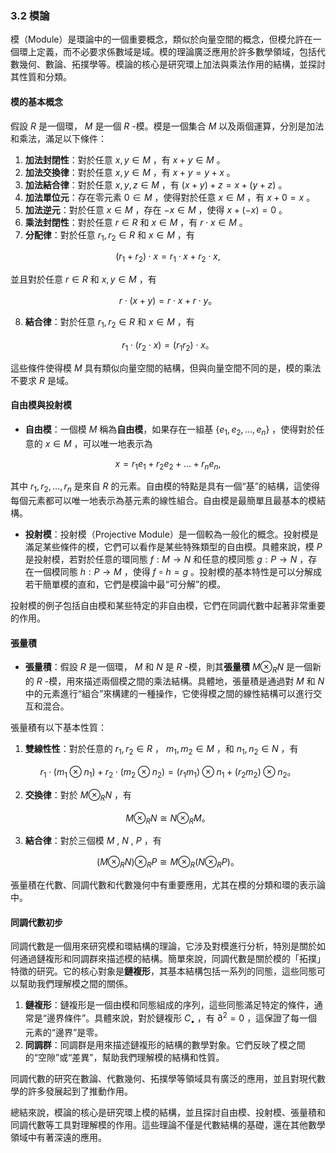 ### 3.2 模論

模（Module）是環論中的一個重要概念，類似於向量空間的概念，但模允許在一個環上定義，而不必要求係數域是域。模的理論廣泛應用於許多數學領域，包括代數幾何、數論、拓撲學等。模論的核心是研究環上加法與乘法作用的結構，並探討其性質和分類。

#### 模的基本概念

假設  $`R`$  是一個環， $`M`$  是一個  $`R`$ -模。模是一個集合  $`M`$  以及兩個運算，分別是加法和乘法，滿足以下條件：

1. **加法封閉性**：對於任意  $`x, y \in M`$ ，有  $`x + y \in M`$ 。
2. **加法交換律**：對於任意  $`x, y \in M`$ ，有  $`x + y = y + x`$ 。
3. **加法結合律**：對於任意  $`x, y, z \in M`$ ，有  $`(x + y) + z = x + (y + z)`$ 。
4. **加法單位元**：存在零元素  $`0 \in M`$ ，使得對於任意  $`x \in M`$ ，有  $`x + 0 = x`$ 。
5. **加法逆元**：對於任意  $`x \in M`$ ，存在  $`-x \in M`$ ，使得  $`x + (-x) = 0`$ 。
6. **乘法封閉性**：對於任意  $`r \in R`$  和  $`x \in M`$ ，有  $`r \cdot x \in M`$ 。
7. **分配律**：對於任意  $`r_1, r_2 \in R`$  和  $`x \in M`$ ，有

   
```math
(r_1 + r_2) \cdot x = r_1 \cdot x + r_2 \cdot x,
```

   並且對於任意  $`r \in R`$  和  $`x, y \in M`$ ，有

   
```math
r \cdot (x + y) = r \cdot x + r \cdot y。
```

8. **結合律**：對於任意  $`r_1, r_2 \in R`$  和  $`x \in M`$ ，有

   
```math
r_1 \cdot (r_2 \cdot x) = (r_1 r_2) \cdot x。
```


這些條件使得模  $`M`$  具有類似向量空間的結構，但與向量空間不同的是，模的乘法不要求  $`R`$  是域。

#### 自由模與投射模

- **自由模**：一個模  $`M`$  稱為**自由模**，如果存在一組基  $`\{e_1, e_2, \dots, e_n\}`$ ，使得對於任意的  $`x \in M`$ ，可以唯一地表示為

  
```math
x = r_1 e_1 + r_2 e_2 + \dots + r_n e_n,
```

  其中  $`r_1, r_2, \dots, r_n`$  是來自  $`R`$  的元素。自由模的特點是具有一個“基”的結構，這使得每個元素都可以唯一地表示為基元素的線性組合。自由模是最簡單且最基本的模結構。

- **投射模**：投射模（Projective Module）是一個較為一般化的概念。投射模是滿足某些條件的模，它們可以看作是某些特殊類型的自由模。具體來說，模  $`P`$  是投射模，若對於任意的環同態  $`f: M \to N`$  和任意的模同態  $`g: P \to N`$ ，存在一個模同態  $`h: P \to M`$ ，使得  $`f \circ h = g`$ 。投射模的基本特性是可以分解成若干簡單模的直和，它們是模論中最“可分解”的模。

投射模的例子包括自由模和某些特定的非自由模，它們在同調代數中起著非常重要的作用。

#### 張量積

- **張量積**：假設  $`R`$  是一個環， $`M`$  和  $`N`$  是  $`R`$ -模，則其**張量積**  $`M \otimes_R N`$  是一個新的  $`R`$ -模，用來描述兩個模之間的乘法結構。具體地，張量積是通過對  $`M`$  和  $`N`$  中的元素進行“組合”來構建的一種操作，它使得模之間的線性結構可以進行交互和混合。

張量積有以下基本性質：
1. **雙線性性**：對於任意的  $`r_1, r_2 \in R`$ ， $`m_1, m_2 \in M`$ ，和  $`n_1, n_2 \in N`$ ，有

   
```math
r_1 \cdot (m_1 \otimes n_1) + r_2 \cdot (m_2 \otimes n_2) = (r_1 m_1) \otimes n_1 + (r_2 m_2) \otimes n_2。
```

2. **交換律**：對於  $`M \otimes_R N`$ ，有

   
```math
M \otimes_R N \cong N \otimes_R M。
```

3. **結合律**：對於三個模  $`M`$ ,  $`N`$ ,  $`P`$ ，有

   
```math
(M \otimes_R N) \otimes_R P \cong M \otimes_R (N \otimes_R P)。
```


張量積在代數、同調代數和代數幾何中有重要應用，尤其在模的分類和環的表示論中。

#### 同調代數初步

同調代數是一個用來研究模和環結構的理論，它涉及對模進行分析，特別是關於如何通過鏈複形和同調群來描述模的結構。簡單來說，同調代數是關於模的「拓撲」特徵的研究。它的核心對象是**鏈複形**，其基本結構包括一系列的同態，這些同態可以幫助我們理解模之間的關係。

1. **鏈複形**：鏈複形是一個由模和同態組成的序列，這些同態滿足特定的條件，通常是“邊界條件”。具體來說，對於鏈複形  $`C_\bullet`$ ，有  $`\partial^2 = 0`$ ，這保證了每一個元素的“邊界”是零。
2. **同調群**：同調群是用來描述鏈複形的結構的數學對象。它們反映了模之間的“空隙”或“差異”，幫助我們理解模的結構和性質。

同調代數的研究在數論、代數幾何、拓撲學等領域具有廣泛的應用，並且對現代數學的許多發展起到了推動作用。

總結來說，模論的核心是研究環上模的結構，並且探討自由模、投射模、張量積和同調代數等工具對理解模的作用。這些理論不僅是代數結構的基礎，還在其他數學領域中有著深遠的應用。